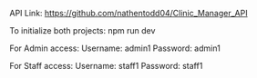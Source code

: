 API Link: https://github.com/nathentodd04/Clinic_Manager_API

To initialize both projects: npm run dev

For Admin access:
Username: admin1
Password: admin1

For Staff access:
Username: staff1
Password: staff1
